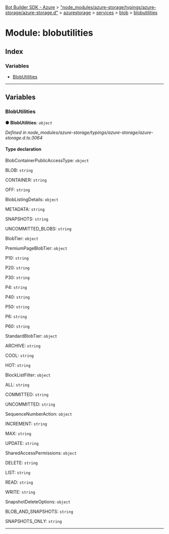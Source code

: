 [Bot Builder SDK - Azure](../README.md) > ["node_modules/azure-storage/typings/azure-storage/azure-storage.d"](../modules/_node_modules_azure_storage_typings_azure_storage_azure_storage_d_.md) > [azurestorage](../modules/_node_modules_azure_storage_typings_azure_storage_azure_storage_d_.azurestorage.md) > [services](../modules/_node_modules_azure_storage_typings_azure_storage_azure_storage_d_.azurestorage.services.md) > [blob](../modules/_node_modules_azure_storage_typings_azure_storage_azure_storage_d_.azurestorage.services.blob.md) > [blobutilities](../modules/_node_modules_azure_storage_typings_azure_storage_azure_storage_d_.azurestorage.services.blob.blobutilities.md)



# Module: blobutilities

## Index

### Variables

* [BlobUtilities](_node_modules_azure_storage_typings_azure_storage_azure_storage_d_.azurestorage.services.blob.blobutilities.md#blobutilities)



---
## Variables
<a id="blobutilities"></a>

###  BlobUtilities

**●  BlobUtilities**:  *`object`* 

*Defined in node_modules/azure-storage/typings/azure-storage/azure-storage.d.ts:3064*


#### Type declaration




 BlobContainerPublicAccessType: `object`








 BLOB: `string`






 CONTAINER: `string`






 OFF: `string`







 BlobListingDetails: `object`








 METADATA: `string`






 SNAPSHOTS: `string`






 UNCOMMITTED_BLOBS: `string`







 BlobTier: `object`








 PremiumPageBlobTier: `object`








 P10: `string`






 P20: `string`






 P30: `string`






 P4: `string`






 P40: `string`






 P50: `string`






 P6: `string`






 P60: `string`







 StandardBlobTier: `object`








 ARCHIVE: `string`






 COOL: `string`






 HOT: `string`








 BlockListFilter: `object`








 ALL: `string`






 COMMITTED: `string`






 UNCOMMITTED: `string`







 SequenceNumberAction: `object`








 INCREMENT: `string`






 MAX: `string`






 UPDATE: `string`







 SharedAccessPermissions: `object`








 DELETE: `string`






 LIST: `string`






 READ: `string`






 WRITE: `string`







 SnapshotDeleteOptions: `object`








 BLOB_AND_SNAPSHOTS: `string`






 SNAPSHOTS_ONLY: `string`








___



